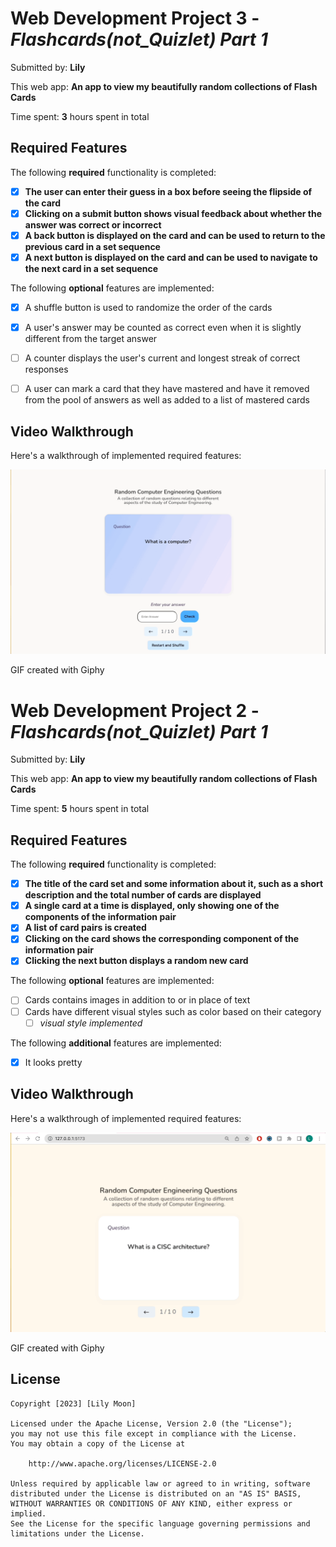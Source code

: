 # Web Development Project 3 - *Flashcards(not_Quizlet) Part 1*

Submitted by: **Lily**

This web app: **An app to view my beautifully random collections of Flash Cards**

Time spent: **3** hours spent in total

## Required Features

The following **required** functionality is completed:

- [x] **The user can enter their guess in a box before seeing the flipside of the card**
- [x] **Clicking on a submit button shows visual feedback about whether the answer was correct or incorrect**
- [x] **A back button is displayed on the card and can be used to return to the previous card in a set sequence**
- [x] **A next button is displayed on the card and can be used to navigate to the next card in a set sequence**

The following **optional** features are implemented:

- [x] A shuffle button is used to randomize the order of the cards
- [x] A user's answer may be counted as correct even when it is slightly different from the target answer
- [ ] A counter displays the user's current and longest streak of correct responses
- [ ] A user can mark a card that they have mastered and have it removed from the pool of answers as well as added to a list of mastered cards
    
    
    
## Video Walkthrough

Here's a walkthrough of implemented required features:

<img src='https://github.com/BoringLily/Lily-Web102-FlashCards/blob/main/public/Lily-Web102-Project2_part2.gif' title='Video Walkthrough' width='' alt='Video Walkthrough' />

GIF created with Giphy  





   
# Web Development Project 2 - *Flashcards(not_Quizlet) Part 1*

Submitted by: **Lily**

This web app: **An app to view my beautifully random collections of Flash Cards**

Time spent: **5** hours spent in total

## Required Features

The following **required** functionality is completed:

- [x] **The title of the card set and some information about it, such as a short description and the total number of cards are displayed**
- [x] **A single card at a time is displayed, only showing one of the components of the information pair**
- [x] **A list of card pairs is created**
- [x] **Clicking on the card shows the corresponding component of the information pair**
- [x] **Clicking the next button displays a random new card**

The following **optional** features are implemented:

- [ ] Cards contains images in addition to or in place of text
- [ ] Cards have different visual styles such as color based on their category
  - [ ] *visual style implemented*

The following **additional** features are implemented:

* [x] It looks pretty

## Video Walkthrough

Here's a walkthrough of implemented required features:

<img src='https://github.com/BoringLily/Lily-Web102-FlashCards/blob/main/public/Lily_web102_project2_part1.gif' title='Video Walkthrough' width='' alt='Video Walkthrough' />

GIF created with Giphy

## License

    Copyright [2023] [Lily Moon]

    Licensed under the Apache License, Version 2.0 (the "License");
    you may not use this file except in compliance with the License.
    You may obtain a copy of the License at

        http://www.apache.org/licenses/LICENSE-2.0

    Unless required by applicable law or agreed to in writing, software
    distributed under the License is distributed on an "AS IS" BASIS,
    WITHOUT WARRANTIES OR CONDITIONS OF ANY KIND, either express or implied.
    See the License for the specific language governing permissions and
    limitations under the License.
